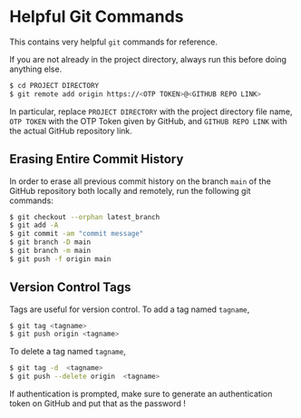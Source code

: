 # Helpful Git Commands

This contains very helpful `git` commands for reference.

If you are not already in the project directory, always run this before doing anything else.
```bash
$ cd PROJECT DIRECTORY
$ git remote add origin https://<OTP TOKEN>@<GITHUB REPO LINK>
```
In particular, replace `PROJECT DIRECTORY` with the project directory file name,  `OTP TOKEN` with the OTP Token given by GitHub, and `GITHUB REPO LINK` with the actual GitHub repository link.

## Erasing Entire Commit History
In order to erase all previous commit history on the branch `main` of the GitHub repository both locally and remotely, run the following git commands:
```bash
$ git checkout --orphan latest_branch
$ git add -A
$ git commit -am "commit message"
$ git branch -D main
$ git branch -m main
$ git push -f origin main
```

## Version Control Tags
Tags are useful for version control. To add a tag named `tagname`,
```bash
$ git tag <tagname>
$ git push origin <tagname>
```

To delete a tag named `tagname`,
```bash
$ git tag -d  <tagname>
$ git push --delete origin  <tagname>
```

If authentication is prompted, make sure to generate an authentication token on GitHub and put that as the password !